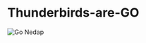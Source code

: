 # Thunderbirds-are-GO

![Go Nedap](https://lh3.googleusercontent.com/auTNfJrwgwucKHhXd1a0ByaE1LIvM978jw869umNKTEVAhL0-W7H8ikX-7O-pJdDMQ7zJw=w1264 "Go Nedap")
